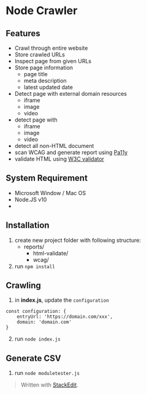 # Node Crawler
## Features
- Crawl through entire website
- Store crawled URLs
- Inspect page from given URLs
- Store page information
	- page title
	- meta description
	- latest updated date
- Detect page with external domain resources
	- iframe
	- image
	- video
- detect page with
	- iframe
	- image
	- video
- detect all non-HTML document
- scan WCAG and generate report using [Pa11y](https://github.com/pa11y/pa11y)
- validate HTML using [W3C validator](https://validator.w3.org/)

## System Requirement
 - Microsoft Window / Mac OS
 - Node.JS v10
 - 

## Installation
1. create new project folder with following structure:
	- reports/
		- html-validate/
		- wcag/
2. run `npm install`

## Crawling
1. in **index.js**, update the `configuration`
```
const configuration: {
	entryUrl: 'https://domain.com/xxx',
	domain: 'domain.com'
}
```
2. run `node index.js`

## Generate CSV
1. run `node moduletester.js`
> Written with [StackEdit](https://stackedit.io/).
